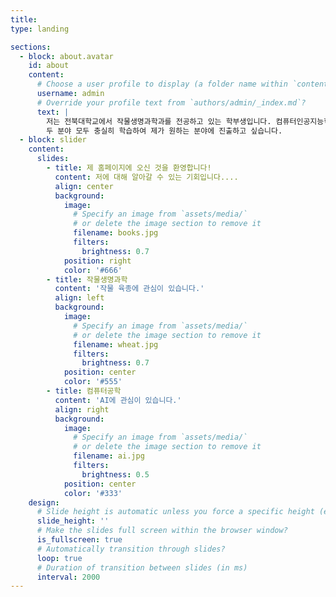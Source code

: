 ```yaml
---
title: 
type: landing

sections:
  - block: about.avatar
    id: about
    content:
      # Choose a user profile to display (a folder name within `content/authors/`)
      username: admin
      # Override your profile text from `authors/admin/_index.md`?
      text: |
        저는 전북대학교에서 작물생명과학과를 전공하고 있는 학부생입니다. 컴퓨터인공지능학부도 복수전공하고 있습니다.
        두 분야 모두 충실히 학습하여 제가 원하는 분야에 진출하고 싶습니다.
  - block: slider
    content:
      slides:
        - title: 제 홈페이지에 오신 것을 환영합니다!
          content: 저에 대해 알아갈 수 있는 기회입니다....
          align: center
          background:
            image:
              # Specify an image from `assets/media/`
              # or delete the image section to remove it
              filename: books.jpg
              filters:
                brightness: 0.7
            position: right
            color: '#666'
        - title: 작물생명과학
          content: '작물 육종에 관심이 있습니다.'
          align: left
          background:
            image:
              # Specify an image from `assets/media/`
              # or delete the image section to remove it
              filename: wheat.jpg
              filters:
                brightness: 0.7
            position: center
            color: '#555'
        - title: 컴퓨터공학
          content: 'AI에 관심이 있습니다.'
          align: right
          background:
            image:
              # Specify an image from `assets/media/`
              # or delete the image section to remove it
              filename: ai.jpg
              filters:
                brightness: 0.5
            position: center
            color: '#333'
    design:
      # Slide height is automatic unless you force a specific height (e.g. '400px')
      slide_height: ''
      # Make the slides full screen within the browser window?
      is_fullscreen: true
      # Automatically transition through slides?
      loop: true
      # Duration of transition between slides (in ms)
      interval: 2000 
---
```

